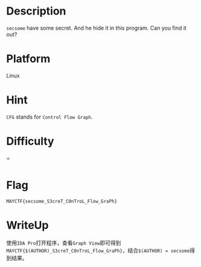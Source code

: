 # Description
`secsome` have some secret. And he hide it in this program. Can you find it out?

# Platform
Linux

# Hint
`CFG` stands for `Control Flow Graph`. 

# Difficulty
⭐

# Flag
`MAYCTF{secsome_S3creT_C0nTroL_Flow_GraPh}`

# WriteUp
使用`IDA Pro`打开程序，查看`Graph View`即可得到`MAYCTF{$(AUTHOR)_S3creT_C0nTroL_Flow_GraPh}`，结合`$(AUTHOR) = secsome`得到结果。
